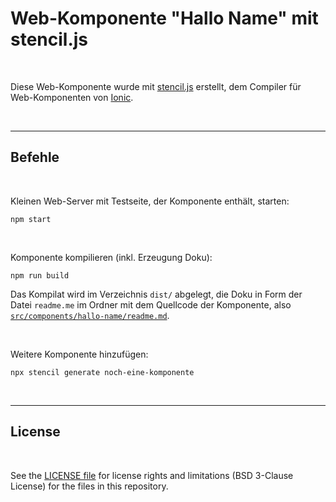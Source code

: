 # Web-Komponente "Hallo Name" mit stencil.js #

<br>

Diese Web-Komponente wurde mit [stencil.js](https://stenciljs.com/) erstellt,
dem Compiler für Web-Komponenten von [Ionic](ionicframework.com/).

<br>

----

## Befehle ##

<br>

Kleinen Web-Server mit Testseite, der Komponente enthält, starten:
```
npm start
```

<br>

Komponente kompilieren (inkl. Erzeugung Doku):
```
npm run build
```
Das Kompilat wird im Verzeichnis `dist/` abgelegt, die Doku in Form der Datei `readme.me`
im Ordner mit dem Quellcode der Komponente, also
[`src/components/hallo-name/readme.md`](src/components/hallo-name/readme.md).

<br>

Weitere Komponente hinzufügen:
```
npx stencil generate noch-eine-komponente
```

<br>

----

## License ##

<br>

See the [LICENSE file](LICENSE.md) for license rights and limitations (BSD 3-Clause License) for the files in this repository.

<br>

